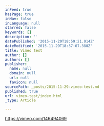 ```yaml
---
inFeed: true
hasPage: true
inNav: false
inLanguage: null
starred: false
keywords: []
description: ''
datePublished: '2015-11-29T18:59:21.014Z'
dateModified: '2015-11-29T18:57:07.380Z'
title: Vimeo test
author: []
authors: []
publisher:
  name: null
  domain: null
  url: null
  favicon: null
sourcePath: _posts/2015-11-29-vimeo-test.md
published: true
url: vimeo-test/index.html
_type: Article

---
```

https://vimeo.com/146494069